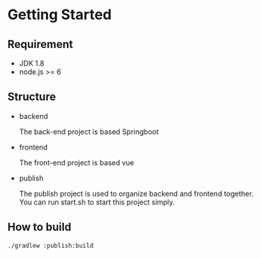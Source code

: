 # Getting Started

## Requirement
- JDK 1.8
- node.js >= 6

## Structure

- backend

  The back-end project is based Springboot
- frontend
  
  The front-end project is based vue 
- publish
   
  The publish project is used to organize backend and frontend together. You can run start.sh to start this project simply.

## How to build

```bash
./gradlew :publish:build
```
